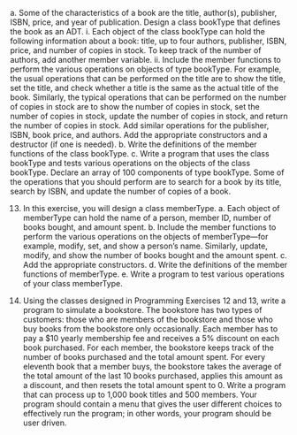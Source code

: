 a. Some of the characteristics of a book are the title, author(s),
publisher, ISBN, price, and year of publication. Design a class
bookType that defines the book as an ADT.
i. Each object of the class bookType can hold the following
information about a book: title, up to four authors, publisher,
ISBN, price, and number of copies in stock. To keep track of
the number of authors, add another member variable.
ii. Include the member functions to perform the various operations on objects of type bookType. For example, the usual
operations that can be performed on the title are to show the
title, set the title, and check whether a title is the same as the
actual title of the book. Similarly, the typical operations that
can be performed on the number of copies in stock are to
show the number of copies in stock, set the number of copies
in stock, update the number of copies in stock, and return
the number of copies in stock. Add similar operations for the
publisher, ISBN, book price, and authors. Add the appropriate constructors and a destructor (if one is needed).
b. Write the definitions of the member functions of the class bookType.
c. Write a program that uses the class bookType and tests various
operations on the objects of the class bookType. Declare an array of
100 components of type bookType. Some of the operations that you
should perform are to search for a book by its title, search by ISBN,
and update the number of copies of a book.

13. In this exercise, you will design a class memberType.
a. Each object of memberType can hold the name of a person, member ID, number of books bought, and amount spent.
b. Include the member functions to perform the various operations
on the objects of memberType—for example, modify, set, and show
a person’s name. Similarly, update, modify, and show the number
of books bought and the amount spent.
c. Add the appropriate constructors.
d. Write the definitions of the member functions of memberType.
e. Write a program to test various operations of your class memberType.

14. Using the classes designed in Programming Exercises 12 and 13, write a
program to simulate a bookstore. The bookstore has two types of customers: those who are members of the bookstore and those who buy
books from the bookstore only occasionally. Each member has to pay
a $10 yearly membership fee and receives a 5% discount on each book
purchased. For each member, the bookstore keeps track of the number of books purchased and the total amount spent. For every eleventh
book that a member buys, the bookstore takes the average of the total
amount of the last 10 books purchased, applies this amount as a discount, and then resets the total amount spent to 0. Write a program that
can process up to 1,000 book titles and 500 members. Your program
should contain a menu that gives the user different choices to effectively
run the program; in other words, your program should be user driven.